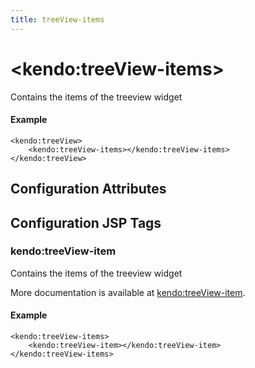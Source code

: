 ```yaml
---
title: treeView-items
---
```


# \<kendo:treeView-items\>

Contains the items of the treeview widget

#### Example
    <kendo:treeView>
        <kendo:treeView-items></kendo:treeView-items>
    </kendo:treeView>

## Configuration Attributes


##  Configuration JSP Tags

### kendo:treeView-item

Contains the items of the treeview widget

More documentation is available at [kendo:treeView-item](/api/wrappers/jsp/treeview/item).

#### Example

    <kendo:treeView-items>
        <kendo:treeView-item></kendo:treeView-item>
    </kendo:treeView-items>

